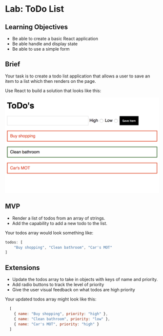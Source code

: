 # Lab: ToDo List

## Learning Objectives

- Be able to create a basic React application
- Be able handle and display state
- Be able to use a simple form

## Brief

Your task is to create a todo list application that allows a user to save an item to a list which then renders on the page.

Use React to build a solution that looks like this:

![ToDos App](./images/todos.png)

## MVP

- Render a list of todos from an array of strings.  
- Add the capability to add a new todo to the list.

Your todos array would look something like:
```js
todos: [
	"Buy shopping", "Clean bathroom", "Car's MOT"
]
```

## Extensions

- Update the todos array to take in objects with keys of name and priority.
- Add radio buttons to track the level of priority
- Give the user visual feedback on what todos are high priority 

Your updated todos array might look like this: 
```js
  [
    { name: "Buy shopping", priority: "high" },
    { name: "Clean bathroom", priority: "low" },
    { name: "Car's MOT", priority: "high" }
  ]
```
